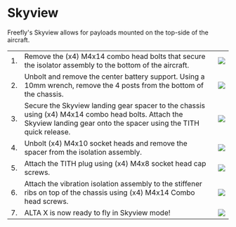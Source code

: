 # Skyview

Freefly's Skyview allows for payloads mounted on the top-side of the aircraft.



|  |  |  |
| :--- | :--- | :--- |
| 1. | Remove the \(x4\) M4x14 combo head bolts that secure the isolator assembly to the bottom of the aircraft. | ![](https://lh5.googleusercontent.com/rGWcUBdZPPyRAWbEU8CJxeDkSeduZus1D6MOUa9jqqJCVHmH3hAlhjcJdCehBHjTqZonfQIaXKTedUoQ_gcHx5UmlSUg_xXKTHTSIuOxLogQj8XR1ac7ZykbgZW5quTQ-6cO4s3D) |
| 2. | Unbolt and remove the center battery support.  Using a 10mm wrench, remove the 4 posts from the bottom of the chassis.   | ![](https://lh6.googleusercontent.com/c7Djc16CgS5p8kTcL0Nl7qg77nJbsEF14-1-h4fpxGFu-dquQ3Waeotf4MrYfXKFw9coq52mHh-S6Zk3owPWuq_qbN4kCG2uYjvcZcUK9qutBvli18OdhrPb9JFnbxidSQNoCNWt) |
| 3. | Secure the Skyview landing gear spacer to the chassis using \(x4\) M4x14 combo head bolts.  Attach the Skyview landing gear onto the spacer using the TITH quick release.  | ![](https://lh3.googleusercontent.com/_DeGeMAZP1-VXqsk_ovyAcYqkABmVIm056zPey4xBPKymqQXl-Ceax9MNuGDg8ECEVb9HXBkhAEQMgO4TnMenFgJfYv4zINRH6_a2MeUTPuJTRxe6Z7PYrXbmIb63mO9rdF8MKQS) |
| 4. | Unbolt \(x4\) M4x10 socket heads and remove the spacer from the isolation assembly. | ![](https://lh4.googleusercontent.com/h4Pbuww_qgaiIO7BtFtitkD4x-UpmAm681UnEMD2gu5HyT_uXOJNTgmgOHxFo2vXzfyrntlB1K-rZUSLSZm_LYYdyB4qEEJqWIqvWDkFi41abm_eikeJ-txMpYxxUMOTkGK6-ytJ) |
| 5. | Attach the TITH plug using \(x4\) M4x8 socket head cap screws.  | ![](https://lh6.googleusercontent.com/b6VDquAyLlQsijaDF12ty_JP784l8GbTZXvuySpsw_IcGwIXnyCj5Q3H3qMBulFKljSvQ0ywvnwqKXKavxhANg1v8QFwtCsG4Zz_UAvlS1_NRDJOR8gqlEkauODt3XLL1UBvSJhs) |
| 6. | Attach the vibration isolation assembly to the stiffener ribs on top of the chassis using \(x4\) M4x14 Combo head screws.  | ![](https://lh5.googleusercontent.com/wFzxltbKMUJ2qQETpPzOyhJ417Dv9NJcuAJVNf_jvYEyHO4ZMlT41cZEgsJSbWzZEhUTwkjoPklYyC3mHP3LG65YV9Ei7z5gRatdrdgmah3fXhMfjBlwpsDkeX94EeZwkh8Wygb8) |
| 7. | ALTA X is now ready to fly in Skyview mode! | ![](https://lh5.googleusercontent.com/kmdiwGVTcK1irux65s6LDplGnBnLVsAiSY57jtuEcSfqjOCljJ-1o-aAOlqhdqoz75OFbSertYu9LofMw7YJq--kJ42Vlsaw8sxvVin_wubE2kQ7zHULcJ3pzC6hT0KAjFcPWbJo) |

